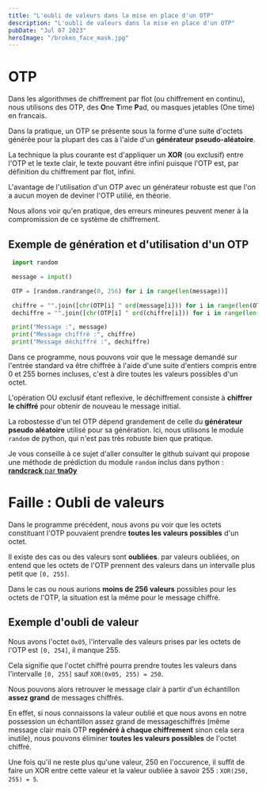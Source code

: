 ```yaml
---
title: "L'oubli de valeurs dans la mise en place d'un OTP"
description: "L'oubli de valeurs dans la mise en place d'un OTP"
pubDate: "Jul 07 2023"
heroImage: "/broken_face_mask.jpg"
---
```


# OTP

Dans les algorithmes de chiffrement par flot (ou chiffrement en
continu), nous utilisons des OTP, des **O**ne **T**ime
**P**ad, ou masques jetables (One time) en francais.

Dans la pratique, un OTP se présente sous la forme d'une suite
d'octets générée pour la plupart des cas à l'aide d'un
**générateur pseudo-aléatoire**.

La technique la plus courante est d'appliquer un **XOR** (ou
exclusif) entre l'OTP et le texte clair, le texte pouvant être
infini puisque l'OTP est, par définition du chiffrement par
flot, infini.

L'avantage de l'utilisation d'un OTP avec un générateur robuste
est que l'on a aucun moyen de deviner l'OTP utilié, en théorie.

Nous allons voir qu'en pratique, des erreurs mineures peuvent
mener à la compromission de ce système de chiffrement.

## Exemple de génération et d'utilisation d'un OTP

```python
 import random

 message = input()

 OTP = [random.randrange(0, 256) for i in range(len(message))]

 chiffre = "".join([chr(OTP[i] ^ ord(message[i])) for i in range(len(OTP))])
 dechiffre = "".join([chr(OTP[i] ^ ord(chiffre[i])) for i in range(len(OTP))])

 print("Message :", message)
 print("Message chiffré :", chiffre)
 print("Message déchiffré :", dechiffre)
```

Dans ce programme, nous pouvons voir que le message demandé sur
l'entrée standard va être chiffrée à l'aide d'une suite d'entiers
compris entre 0 et 255 bornes incluses, c'est à dire toutes les
valeurs possibles d'un octet.

L'opération OU exclusif étant reflexive, le déchiffrement consiste
à **chiffrer le chiffré** pour obtenir de nouveau le message
initial.

La robostesse d'un tel OTP dépend grandement de celle du
**générateur pseudo aléatoire** utilisé pour sa génération. Ici,
nous utilisons le module `random` de python, qui n'est pas très
robuste bien que pratique.

Je vous conseille à ce sujet d'aller consulter le github suivant
qui propose une méthode de prédiction du module `random` inclus
dans python : [**randcrack** par **tna0y**](https://github.com/tna0y/Python-random-module-cracker)

# Faille : Oubli de valeurs

Dans le programme précédent, nous avons pu voir que les octets
constituant l'OTP pouvaient prendre **toutes les valeurs
possibles** d'un octet.

Il existe des cas ou des valeurs sont **oubliées**. par valeurs
oubliées, on entend que les octets de l'OTP prennent des valeurs
dans un intervalle plus petit que `[0, 255]`.

Dans le cas ou nous aurions **moins de 256 valeurs** possibles
pour les octets de l'OTP, la situation est la même pour le
message chiffré.

## Exemple d'oubli de valeur

Nous avons l'octet `0x05`, l'intervalle des valeurs prises par
les octets de l'OTP est `[0, 254]`, il manque 255.

Cela signifie que l'octet chiffré pourra prendre toutes les
valeurs dans l'intervalle `[0, 255]` sauf `XOR(0x05, 255) = 250`.

Nous pouvons alors retrouver le message clair à partir d'un
échantillon **assez grand** de messages chiffrés.

En effet, si nous connaissons la valeur oublié et que nous avons
en notre possession un échantillon assez grand de messageschiffrés
(même message clair mais OTP **regénéré à chaque chiffrement**
sinon cela sera inutile), nous pouvons éliminer **toutes les
valeurs possibles** de l'octet chiffré.

Une fois qu'il ne reste plus qu'une valeur, 250 en l'occurence,
il suffit de faire un XOR entre cette valeur et la valeur oubliée
à savoir 255 : `XOR(250, 255) = 5`.